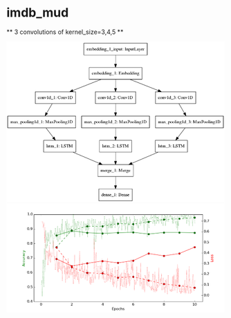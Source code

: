 # imdb_mud

** 3 convolutions of kernel_size=3,4,5 **

![diagram](https://github.com/ayenter/imdb_mud/blob/master/model_4/m4_diagram.png)
![graph](https://github.com/ayenter/imdb_mud/blob/master/model_4/m4_r1_e10_graph.png)